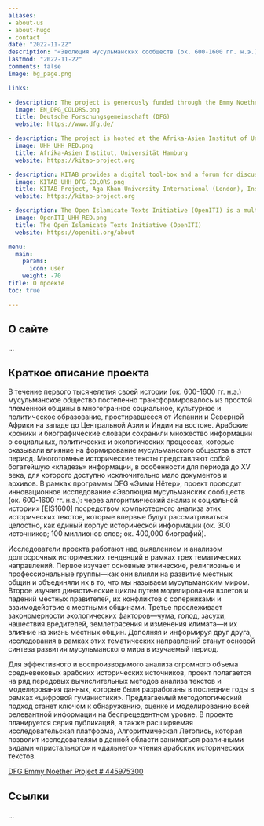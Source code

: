 ```yaml
---
aliases:
- about-us
- about-hugo
- contact
date: "2022-11-22"
description: "«Эволюция мусульманских сообществ (ок. 600-1600 гг. н.э.): через алгоритмический анализ к социальной истории»"
lastmod: "2022-11-22"
comments: false
image: bg_page.png

links:

- description: The project is generously funded through the Emmy Noether Program of the German Research Foundation.
  image: EN_DFG_COLORS.png
  title: Deutsche Forschungsgemeinschaft (DFG)
  website: https://www.dfg.de/

- description: The project is hosted at the Afrika-Asien Institut of Universität Hamburg, Hamburg, Germany
  image: UHH_UHH_RED.png
  title: Afrika-Asien Institut, Universität Hamburg
  website: https://kitab-project.org

- description: KITAB provides a digital tool-box and a forum for discussions about Arabic texts. We wish to empower users to explore Arabic texts in completely new ways and to expand the frontiers of knowledge about one of the world’s largest and most complex textual traditions.
  image: KITAB_UHH_DFG_COLORS.png
  title: KITAB Project, Aga Khan University International (London), Institute for the Study of Muslim Civilisations
  website: https://kitab-project.org

- description: The Open Islamicate Texts Initiative (OpenITI) is a multi-institutional effort led by researchers at the Aga Khan University’s Institute for the Study of Muslim Civilisations in London, Roshan Institute for Persian Studies at the University of Maryland, College Park, and Universität Hamburg that aims to develop the digital infrastructure for the study of Islamicate cultures.
  image: OpenITI_UHH_RED.png
  title: The Open Islamicate Texts Initiative (OpenITI)
  website: https://openiti.org/about

menu:
  main:
    params:
      icon: user
    weight: -70
title: О проекте
toc: true

---
```


## О сайте

...

## Краткое описание проекта

В течение первого тысячелетия своей истории (ок. 600-1600 гг. н.э.) мусульманское общество постепенно трансформировалось из простой племенной общины в многогранное социальное, культурное и политическое образование, простиравшееся от Испании и Северной Африки на западе до Центральной Азии и Индии на востоке. Арабские хроники и биографические словари сохранили множество информации о социальных, политических и экологических процессах, которые оказывали влияние на формирование мусульманского общества в этот период. Многотомные исторические тексты представляют собой богатейшую «кладезь» информации, в особенности для периода до XV века, для которого доступно исключительно мало документов и архивов. В рамках программы DFG «Эмми Нётер», проект проводит инновационное исследование «Эволюция мусульманских сообществ (ок. 600-1600 гг. н.э.): через алгоритмический анализ к социальной истории» [EIS1600] посредством компьютерного анализа этих исторических текстов, которые впервые будут рассматриваться целостно, как единый корпус исторической информации (ок. 300 источников; 100 миллионов слов; ок. 400,000 биографий).

Исследователи проекта работают над выявлением и анализом долгосрочных исторических тенденций в рамках трех тематических направлений. Первое изучает основные этнические, религиозные и профессиональные группы—как они влияли на развитие местных общин и объединяли их в то, что мы называем мусульманским миром. Второе изучает династические циклы путем моделирования взлетов и падений местных правителей, их конфликтов с соперниками и взаимодействие с местными общинами. Третье прослеживает закономерности экологических факторов—чума, голод, засухи, нашествия вредителей, землетрясения и изменения климата—и их влияние на жизнь местных общин. Дополняя и информируя друг друга, исследования в рамках этих тематических направлений станут основой синтеза развития мусульманского мира в изучаемый период.

Для эффективного и воспроизводимого анализа огромного объема средневековых арабских исторических источников, проект полагается на ряд передовых вычислительных методов анализа текстов и моделирования данных, которые были разработаны в последние годы в рамках «цифровой гуманистики». Предлагаемый методологический подход станет ключом к обнаружению, оценке и моделированию всей релевантной информации на беспрецедентном уровне. В проекте планируется серия публикаций, а также расширяемая исследовательская платформа, Алгоритмическая Летопись, которая позволит исследователям в данной области заниматься различными видами «пристального» и «дальнего» чтения арабских исторических текстов.


[DFG Emmy Noether Project # 445975300](https://gepris.dfg.de/gepris/projekt/445975300?language=en)

## Ссылки

...
